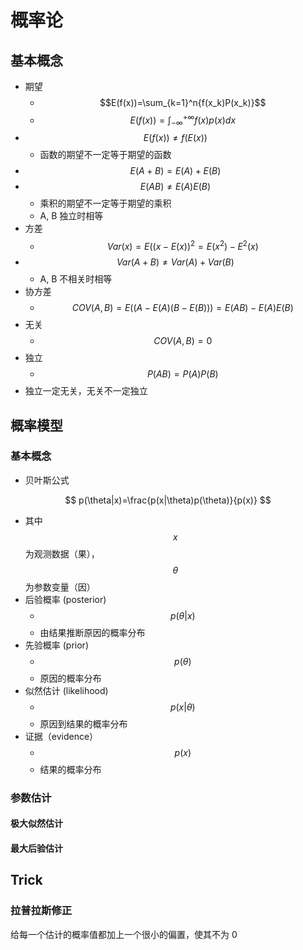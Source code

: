 # 概率论

## 基本概念

* 期望
  * $$E(f(x))=\sum_{k=1}^n{f(x_k)P(x_k)}$$
  * $$E(f(x))=\int_{-\infty}^{+\infty}{f(x)p(x)dx}$$
* $$E(f(x)) \ne f(E(x))$$
  * 函数的期望不一定等于期望的函数
* $$E(A + B) = E(A) + E(B)$$
* $$E(AB) \ne E(A)E(B)$$
  - 乘积的期望不一定等于期望的乘积
  -  A, B 独立时相等
* 方差
  * $$Var(x) = E((x - E(x))^2 = E(x^2) - E^2(x)$$
* $$Var(A + B) \ne Var(A) + Var(B)​$$
  * A, B 不相关时相等
* 协方差
  * $$COV(A, B) = E((A - E(A)(B-E(B))) = E(AB) - E(A)E(B)$$
* 无关
  * $$COV(A, B) = 0​$$
* 独立
  * $$P(AB) = P(A)P(B)$$
* 独立一定无关，无关不一定独立

## 概率模型

### 基本概念

* 贝叶斯公式

$$
p(\theta|x)=\frac{p(x|\theta)p(\theta)}{p(x)}
$$

* 其中 $$x$$ 为观测数据（果），$$\theta​$$ 为参数变量（因）
* 后验概率 (posterior)
  * $$p(\theta|x)$$ 
  *  由结果推断原因的概率分布
* 先验概率 (prior)
  * $$p(\theta)$$
  * 原因的概率分布
* 似然估计 (likelihood)
  * $$p(x|\theta)$$
  * 原因到结果的概率分布
* 证据（evidence）
  * $$p(x)$$
  * 结果的概率分布

### 参数估计

#### 极大似然估计

#### 最大后验估计

## Trick

### 拉普拉斯修正

给每一个估计的概率值都加上一个很小的偏置，使其不为 0



